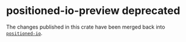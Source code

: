positioned-io-preview deprecated
================================

The changes published in this crate have been merged back into
[`positioned-io`](https://crates.io/crates/positioned-io).
